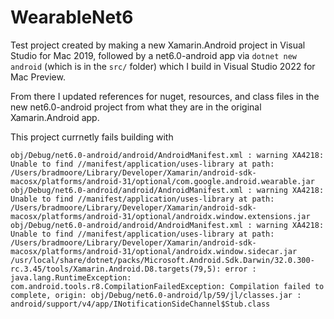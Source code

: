 # WearableNet6

Test project created by making a new Xamarin.Android project in Visual Studio for Mac 2019, followed by a net6.0-android app via `dotnet new android` (which is in the `src/` folder) which I build in Visual Studio 2022 for Mac Preview.

From there I updated references for nuget, resources, and class files in the new net6.0-android project from what they are in the original Xamarin.Android app.

This project currnetly fails building with

```
obj/Debug/net6.0-android/android/AndroidManifest.xml : warning XA4218: Unable to find //manifest/application/uses-library at path: /Users/bradmoore/Library/Developer/Xamarin/android-sdk-macosx/platforms/android-31/optional/com.google.android.wearable.jar
obj/Debug/net6.0-android/android/AndroidManifest.xml : warning XA4218: Unable to find //manifest/application/uses-library at path: /Users/bradmoore/Library/Developer/Xamarin/android-sdk-macosx/platforms/android-31/optional/androidx.window.extensions.jar
obj/Debug/net6.0-android/android/AndroidManifest.xml : warning XA4218: Unable to find //manifest/application/uses-library at path: /Users/bradmoore/Library/Developer/Xamarin/android-sdk-macosx/platforms/android-31/optional/androidx.window.sidecar.jar
/usr/local/share/dotnet/packs/Microsoft.Android.Sdk.Darwin/32.0.300-rc.3.45/tools/Xamarin.Android.D8.targets(79,5): error : java.lang.RuntimeException: com.android.tools.r8.CompilationFailedException: Compilation failed to complete, origin: obj/Debug/net6.0-android/lp/59/jl/classes.jar : android/support/v4/app/INotificationSideChannel$Stub.class
```
